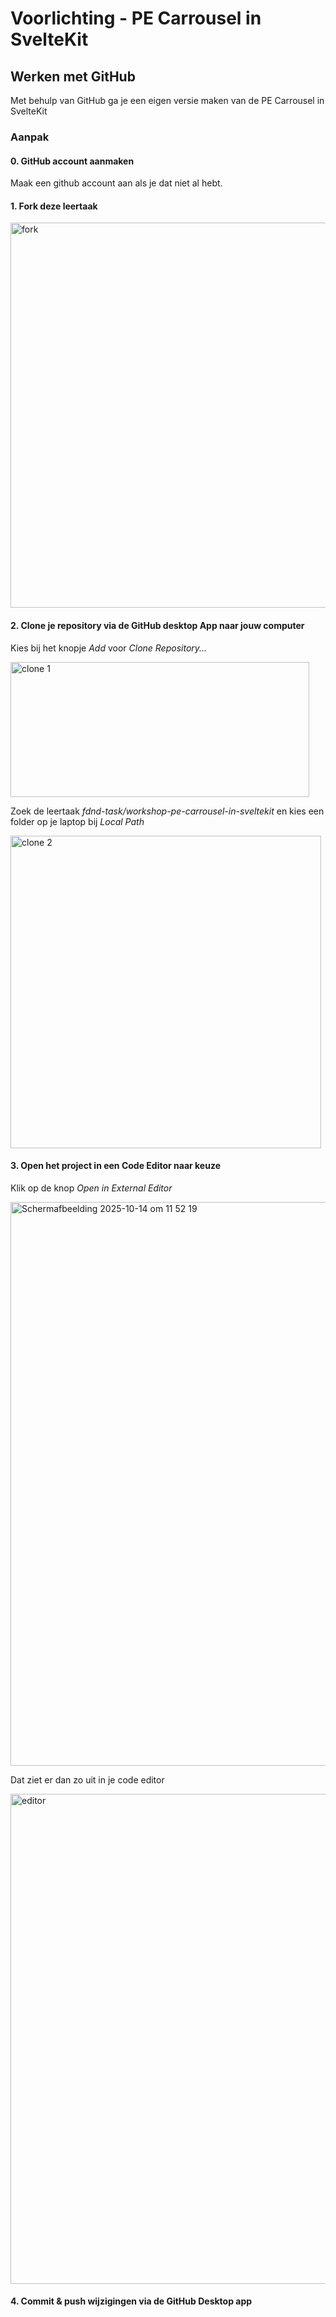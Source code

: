 # Voorlichting - PE Carrousel in SvelteKit

## Werken met GitHub

Met behulp van GitHub ga je een eigen versie maken van de PE Carrousel in SvelteKit

### Aanpak

#### 0. GitHub account aanmaken
Maak een github account aan als je dat niet al hebt.

#### 1. Fork deze leertaak

<img width="1131" height="616" alt="fork" src="https://github.com/user-attachments/assets/ab800948-1d82-4183-8bbd-59d61108fe3f" />

#### 2. Clone je repository via de GitHub desktop App naar jouw computer
Kies bij het knopje _Add_ voor  _Clone Repository..._  

<img width="478" height="216" alt="clone 1" src="https://github.com/user-attachments/assets/29eaf8df-c2f0-4cc2-8963-3b6546a2cb26" />

Zoek de leertaak _fdnd-task/workshop-pe-carrousel-in-sveltekit_ en kies een folder op je laptop bij _Local Path_

<img width="497" height="500" alt="clone 2" src="https://github.com/user-attachments/assets/4697219e-f414-4cf6-a3c3-c07587bff458" />


#### 3. Open het project in een Code Editor naar keuze
Klik op de knop _Open in External Editor_

<img width="1097" height="902" alt="Scherm­afbeelding 2025-10-14 om 11 52 19" src="https://github.com/user-attachments/assets/b01850d7-88a1-4963-8f30-c38d2cc59656" />

Dat ziet er dan zo uit in je code editor

<img width="1034" height="784" alt="editor" src="https://github.com/user-attachments/assets/7ad47dc6-3788-494e-9486-d3713d96deeb" />


#### 4. Commit & push wijzigingen via de GitHub Desktop app








